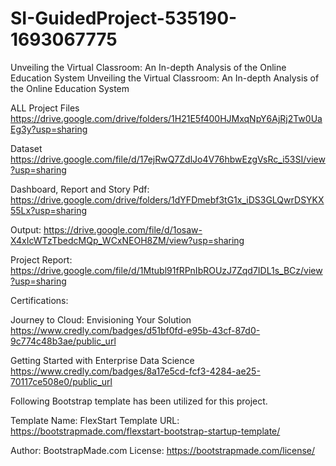 # SI-GuidedProject-535190-1693067775
Unveiling the Virtual Classroom: An In-depth Analysis of the Online Education System
Unveiling the Virtual Classroom: An In-depth Analysis of the Online Education System

ALL Project Files https://drive.google.com/drive/folders/1H21E5f400HJMxqNpY6AjRj2Tw0UaEg3y?usp=sharing

Dataset https://drive.google.com/file/d/17ejRwQ7ZdlJo4V76hbwEzgVsRc_i53SI/view?usp=sharing

Dashboard, Report and Story Pdf: https://drive.google.com/drive/folders/1dYFDmebf3tG1x_iDS3GLQwrDSYKX55Lx?usp=sharing

Output: https://drive.google.com/file/d/1osaw-X4xIcWTzTbedcMQp_WCxNEOH8ZM/view?usp=sharing

Project Report: https://drive.google.com/file/d/1Mtubl91fRPnIbROUzJ7Zqd7IDL1s_BCz/view?usp=sharing

Certifications:

Journey to Cloud: Envisioning Your Solution https://www.credly.com/badges/d51bf0fd-e95b-43cf-87d0-9c774c48b3ae/public_url

Getting Started with Enterprise Data Science https://www.credly.com/badges/8a17e5cd-fcf3-4284-ae25-70117ce508e0/public_url

Following Bootstrap template has been utilized for this project.

Template Name: FlexStart Template URL: https://bootstrapmade.com/flexstart-bootstrap-startup-template/ 

Author: BootstrapMade.com License: https://bootstrapmade.com/license/
